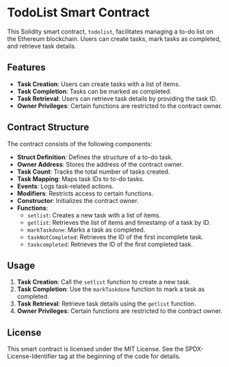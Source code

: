 # TodoList Smart Contract

This Solidity smart contract, `todolist`, facilitates managing a to-do list on the Ethereum blockchain. Users can create tasks, mark tasks as completed, and retrieve task details.

## Features

- **Task Creation**: Users can create tasks with a list of items.
- **Task Completion**: Tasks can be marked as completed.
- **Task Retrieval**: Users can retrieve task details by providing the task ID.
- **Owner Privileges**: Certain functions are restricted to the contract owner.

## Contract Structure

The contract consists of the following components:

- **Struct Definition**: Defines the structure of a to-do task.
- **Owner Address**: Stores the address of the contract owner.
- **Task Count**: Tracks the total number of tasks created.
- **Task Mapping**: Maps task IDs to to-do tasks.
- **Events**: Logs task-related actions.
- **Modifiers**: Restricts access to certain functions.
- **Constructor**: Initializes the contract owner.
- **Functions**:
  - `setlist`: Creates a new task with a list of items.
  - `getlist`: Retrieves the list of items and timestamp of a task by ID.
  - `markTaskdone`: Marks a task as completed.
  - `taskNotCompleted`: Retrieves the ID of the first incomplete task.
  - `taskcompleted`: Retrieves the ID of the first completed task.

## Usage

1. **Task Creation**: Call the `setlist` function to create a new task.
2. **Task Completion**: Use the `markTaskdone` function to mark a task as completed.
3. **Task Retrieval**: Retrieve task details using the `getlist` function.
4. **Owner Privileges**: Certain functions are restricted to the contract owner.

## License

This smart contract is licensed under the MIT License. See the SPDX-License-Identifier tag at the beginning of the code for details.
